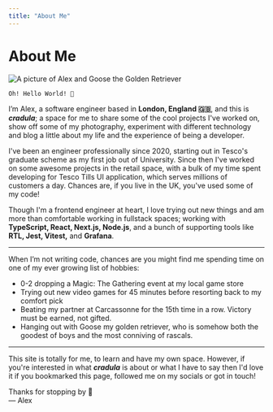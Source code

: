 ```yaml
---
title: "About Me"
---
```


# About Me

![A picture of Alex and Goose the Golden Retriever](/AlexAndGoose.jpeg)

```
Oh! Hello World! 👋
```

I’m Alex, a software engineer based in **London, England 🇬🇧**, and this is **_cradula_**; a space for me to share some of the cool projects I've worked on, show off some of my photography, experiment with different technology and blog a little about my life and the experience of being a developer.

I've been an engineer professionally since 2020, starting out in Tesco's graduate scheme as my first job out of University. Since then I've worked on some awesome projects in the retail space, with a bulk of my time spent developing for Tesco Tills UI application, which serves millions of customers a day. Chances are, if you live in the UK, you've used some of my code!

Though I'm a frontend engineer at heart, I love trying out new things and am more than comfortable working in fullstack spaces; working with **TypeScript, React, Next.js, Node.js**, and a bunch of supporting tools like **RTL, Jest, Vitest,** and **Grafana**.

---

When I’m not writing code, chances are you might find me spending time on one of my ever growing list of hobbies:

- 0-2 dropping a Magic: The Gathering event at my local game store
- Trying out new video games for 45 minutes before resorting back to my comfort pick
- Beating my partner at Carcassonne for the 15th time in a row. Victory must be earned, not gifted.
- Hanging out with Goose my golden retriever, who is somehow both the goodest of boys and the most conniving of rascals.

---

This site is totally for me, to learn and have my own space. However, if you're interested in what **_cradula_** is about or what I have to say then I'd love it if you bookmarked this page, followed me on my socials or got in touch!

Thanks for stopping by 👋  
— Alex
